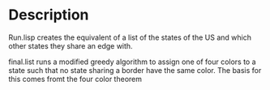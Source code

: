 # Description
Run.lisp creates the equivalent of a list of the states of the US and which other states they share an edge with.

final.list runs a modified greedy algorithm to assign one of four colors to a state such that no state sharing a border have the same color.  The basis for this comes fromt the four color theorem
